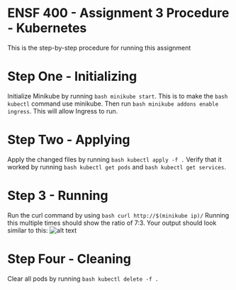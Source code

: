 # ENSF 400 - Assignment 3 Procedure - Kubernetes
This is the step-by-step procedure for running this assignment

# Step One - Initializing
Initialize Minikube by running ```bash minikube start```.
This is to make the ```bash kubectl``` command use minikube.
Then run ```bash minikube addons enable ingress```.
This will allow Ingress to run.

# Step Two - Applying
Apply the changed files by running ```bash kubectl apply -f .```
Verify that it worked by running ```bash kubectl get pods``` and ```bash kubectl get services```.

# Step 3 - Running
Run the curl command by using ```bash curl http://$(minikube ip)/```
Running this multiple times should show the ratio of 7:3.
Your output should look similar to this:
![alt text](<Screenshot 2024-04-08 at 4.29.05 PM.png>)

# Step Four - Cleaning
Clear all pods by running ```bash kubectl delete -f .```

